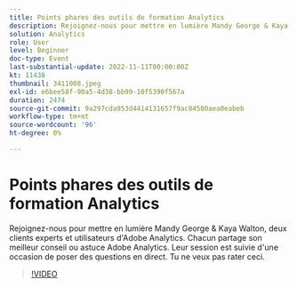 ```yaml
---
title: Points phares des outils de formation Analytics
description: Rejoignez-nous pour mettre en lumière Mandy George & Kaya Walton, deux clients experts et utilisateurs d'Adobe Analytics. Chacun partage son meilleur conseil ou astuce Adobe Analytics. Leur session est suivie d'une occasion de poser des questions en direct. Tu ne veux pas rater ceci.
solution: Analytics
role: User
level: Beginner
doc-type: Event
last-substantial-update: 2022-11-11T00:00:00Z
kt: 11438
thumbnail: 3411008.jpeg
exl-id: e6bee58f-90a5-4d38-bb99-10f5390f567a
duration: 2474
source-git-commit: 9a297cda953d4414131657f9ac84580aea0eabeb
workflow-type: tm+mt
source-wordcount: '96'
ht-degree: 0%

---
```


# Points phares des outils de formation Analytics

Rejoignez-nous pour mettre en lumière Mandy George &amp; Kaya Walton, deux clients experts et utilisateurs d&#39;Adobe Analytics. Chacun partage son meilleur conseil ou astuce Adobe Analytics. Leur session est suivie d&#39;une occasion de poser des questions en direct. Tu ne veux pas rater ceci.

>[!VIDEO](https://video.tv.adobe.com/v/3411008/?quality=12&learn=on)
